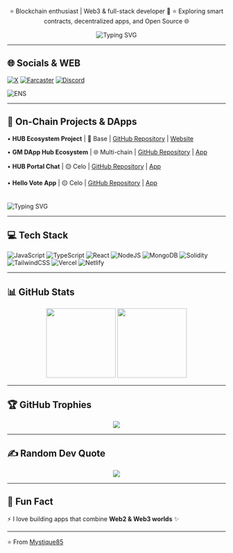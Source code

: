 <!-- Static text in one line -->
<p align="center">
⭐ Blockchain enthusiast | Web3 & full-stack developer 🌱 ⭐ Exploring smart contracts, decentralized apps, and Open Source 🌐
</p>

<!-- Typing effect for welcome message -->
<p align="center">
  <img src="https://readme-typing-svg.herokuapp.com?font=Courier+Prime&weight=700&size=28&pause=800&color=FFFFFF&center=true&vCenter=true&width=700&lines=Welcome+to+my+GitHub+profile!" alt="Typing SVG" />
</p>

---

## 🌐 Socials & WEB

[![X](https://img.shields.io/badge/Twitter-%231DA1F2.svg?logo=Twitter&logoColor=white)](https://x.com/AirdropsXPay)
[![Farcaster](https://img.shields.io/badge/Farcaster-7B3FE4?logo=farcaster&logoColor=white)](https://farcaster.xyz/mysticpol.eth)
[![Discord](https://img.shields.io/badge/Discord-%235865F2.svg?logo=discord&logoColor=white)](https://discord.gg/6sMKzMMH8J)

![ENS](https://img.shields.io/badge/ENS-mysticpol.eth-blue?logo=ethereum)

---

## 🚀 On-Chain Projects & DApps

• **HUB Ecosystem Project** | 🔵 Base | [GitHub Repository](https://github.com/Mystique85/HUB-Ecosystem-Project) | [Website](https://hubecosystem-portal.vercel.app/)

• **GM DApp Hub Ecosystem** | 🌐 Multi-chain | [GitHub Repository](https://github.com/Mystique85/GMDapp-HubEcosystem) | [App](https://gm-dapp-hub-ecosystem.vercel.app/)

• **HUB Portal Chat** | 🟡 Celo | [GitHub Repository](https://github.com/Mystique85/Hub-Portal-Chat) | [App](https://hub-portal-chat.vercel.app/)

• **Hello Vote App** | 🟡 Celo | [GitHub Repository](https://github.com/Mystique85/hello-vote) | [App](https://hello-vote.vercel.app/)

<br/>

<img src="https://readme-typing-svg.herokuapp.com?font=Courier+Prime&weight=700&size=24&pause=800&color=FFFFFF&center=true&vCenter=true&width=700&lines=You+can+help+build+activity+on+Base+%26+Celo!" alt="Typing SVG" />

---

## 💻 Tech Stack

![JavaScript](https://img.shields.io/badge/javascript-%23323330.svg?style=for-the-badge&logo=javascript&logoColor=%23F7DF1E)
![TypeScript](https://img.shields.io/badge/typescript-%23007ACC.svg?style=for-the-badge&logo=typescript&logoColor=white)
![React](https://img.shields.io/badge/react-%2320232a.svg?style=for-the-badge&logo=react&logoColor=%2361DAFB)
![NodeJS](https://img.shields.io/badge/node.js-6DA55F?style=for-the-badge&logo=node.js&logoColor=white)
![MongoDB](https://img.shields.io/badge/MongoDB-%234ea94b.svg?style=for-the-badge&logo=mongodb&logoColor=white)
![Solidity](https://img.shields.io/badge/Solidity-%23363636.svg?style=for-the-badge&logo=solidity&logoColor=white)
![TailwindCSS](https://img.shields.io/badge/tailwindcss-%2338B2AC.svg?style=for-the-badge&logo=tailwind-css&logoColor=white)
![Vercel](https://img.shields.io/badge/vercel-%23000000.svg?style=for-the-badge&logo=vercel&logoColor=white)
![Netlify](https://img.shields.io/badge/netlify-%2300C7B7.svg?style=for-the-badge&logo=netlify&logoColor=white)

---

## 📊 GitHub Stats

<p align="center">
  <img src="https://github-readme-stats.vercel.app/api?username=Mystique85&theme=radical&hide_border=false&include_all_commits=true&count_private=true" height="160" />
  <img src="https://github-readme-streak-stats.herokuapp.com/?user=Mystique85&theme=radical&hide_border=false" height="160" />
</p>

---

## 🏆 GitHub Trophies

<p align="center">
  <img src="https://github-profile-trophy.vercel.app/?username=Mystique85&theme=radical&no-frame=false&no-bg=true&margin-w=4" />
</p>

---

## ✍️ Random Dev Quote

<p align="center">
  <img src="https://quotes-github-readme.vercel.app/api?type=horizontal&theme=radical" />
</p>

---

## 🔗 Fun Fact

⚡ I love building apps that combine **Web2 & Web3 worlds** ✨

---

⭐️ From [Mystique85](https://github.com/Mystique85)
